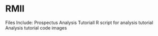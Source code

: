 # RMII
Files Include:
Prospectus 
Analysis Tutoriall
R script for analysis tutorial
Analysis tutorial code images
